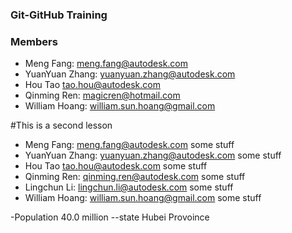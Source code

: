 ### Git-GitHub Training

### Members
 - Meng Fang: meng.fang@autodesk.com
 - YuanYuan Zhang: yuanyuan.zhang@autodesk.com
 - Hou Tao tao.hou@autodesk.com
 - Qinming Ren:  magicren@hotmail.com
 - William Hoang: william.sun.hoang@gmail.com

#This is a second lesson
 - Meng Fang: meng.fang@autodesk.com some stuff
 - YuanYuan Zhang: yuanyuan.zhang@autodesk.com some stuff
 - Hou Tao tao.hou@autodesk.com some stuff
 - Qinming Ren:  qinming.ren@autodesk.com some stuff
 - Lingchun Li: lingchun.li@autodesk.com some stuff
 - William Hoang: william.sun.hoang@gmail.com some stuff
 
 
 -Population 40.0 million
 --state Hubei Provoince